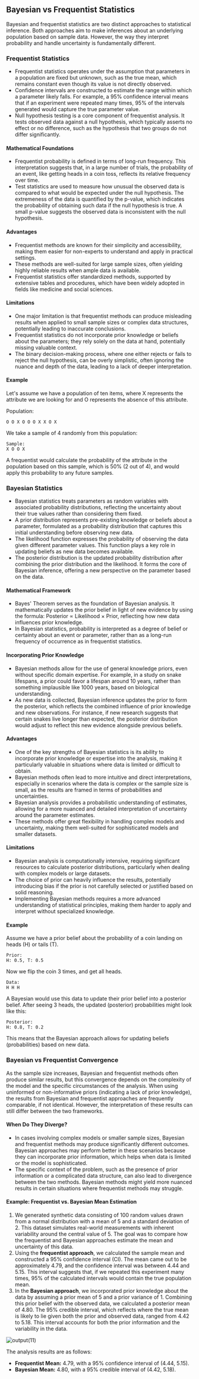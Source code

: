 ## Bayesian vs Frequentist Statistics

Bayesian and frequentist statistics are two distinct approaches to statistical inference. Both approaches aim to make inferences about an underlying population based on sample data. However, the way they interpret probability and handle uncertainty is fundamentally different.

### Frequentist Statistics

- Frequentist statistics operates under the assumption that parameters in a population are fixed but unknown, such as the true mean, which remains constant even though its value is not directly observed.
- Confidence intervals are constructed to estimate the range within which a parameter likely falls. For example, a 95% confidence interval means that if an experiment were repeated many times, 95% of the intervals generated would capture the true parameter value.
- Null hypothesis testing is a core component of frequentist analysis. It tests observed data against a null hypothesis, which typically asserts no effect or no difference, such as the hypothesis that two groups do not differ significantly.

#### Mathematical Foundations
- Frequentist probability is defined in terms of long-run frequency. This interpretation suggests that, in a large number of trials, the probability of an event, like getting heads in a coin toss, reflects its relative frequency over time.
- Test statistics are used to measure how unusual the observed data is compared to what would be expected under the null hypothesis. The extremeness of the data is quantified by the p-value, which indicates the probability of obtaining such data if the null hypothesis is true. A small p-value suggests the observed data is inconsistent with the null hypothesis.

#### Advantages
- Frequentist methods are known for their simplicity and accessibility, making them easier for non-experts to understand and apply in practical settings.
- These methods are well-suited for large sample sizes, often yielding highly reliable results when ample data is available.
- Frequentist statistics offer standardized methods, supported by extensive tables and procedures, which have been widely adopted in fields like medicine and social sciences.

#### Limitations
- One major limitation is that frequentist methods can produce misleading results when applied to small sample sizes or complex data structures, potentially leading to inaccurate conclusions.
- Frequentist statistics do not incorporate prior knowledge or beliefs about the parameters; they rely solely on the data at hand, potentially missing valuable context.
- The binary decision-making process, where one either rejects or fails to reject the null hypothesis, can be overly simplistic, often ignoring the nuance and depth of the data, leading to a lack of deeper interpretation.

#### Example

Let's assume we have a population of ten items, where X represents the attribute we are looking for and O represents the absence of this attribute.

Population:

```
O O X O O O X X O X
```

We take a sample of 4 randomly from this population:

```
Sample: 
X O O X
```

A frequentist would calculate the probability of the attribute in the population based on this sample, which is 50% (2 out of 4), and would apply this probability to any future samples.

### Bayesian Statistics

- Bayesian statistics treats parameters as random variables with associated probability distributions, reflecting the uncertainty about their true values rather than considering them fixed.
- A prior distribution represents pre-existing knowledge or beliefs about a parameter, formulated as a probability distribution that captures this initial understanding before observing new data.
- The likelihood function expresses the probability of observing the data given different parameter values. This function plays a key role in updating beliefs as new data becomes available.
- The posterior distribution is the updated probability distribution after combining the prior distribution and the likelihood. It forms the core of Bayesian inference, offering a new perspective on the parameter based on the data.

#### Mathematical Framework
- Bayes' Theorem serves as the foundation of Bayesian analysis. It mathematically updates the prior belief in light of new evidence by using the formula: Posterior ∝ Likelihood × Prior, reflecting how new data influences prior knowledge.
- In Bayesian statistics, probability is interpreted as a degree of belief or certainty about an event or parameter, rather than as a long-run frequency of occurrence as in frequentist statistics.

#### Incorporating Prior Knowledge
- Bayesian methods allow for the use of general knowledge priors, even without specific domain expertise. For example, in a study on snake lifespans, a prior could favor a lifespan around 10 years, rather than something implausible like 1000 years, based on biological understanding.
- As new data is collected, Bayesian inference updates the prior to form the posterior, which reflects the combined influence of prior knowledge and new observations. For instance, if new research suggests that certain snakes live longer than expected, the posterior distribution would adjust to reflect this new evidence alongside previous beliefs.

#### Advantages
- One of the key strengths of Bayesian statistics is its ability to incorporate prior knowledge or expertise into the analysis, making it particularly valuable in situations where data is limited or difficult to obtain.
- Bayesian methods often lead to more intuitive and direct interpretations, especially in scenarios where the data is complex or the sample size is small, as the results are framed in terms of probabilities and uncertainties.
- Bayesian analysis provides a probabilistic understanding of estimates, allowing for a more nuanced and detailed interpretation of uncertainty around the parameter estimates.
- These methods offer great flexibility in handling complex models and uncertainty, making them well-suited for sophisticated models and smaller datasets.

#### Limitations
- Bayesian analysis is computationally intensive, requiring significant resources to calculate posterior distributions, particularly when dealing with complex models or large datasets.
- The choice of prior can heavily influence the results, potentially introducing bias if the prior is not carefully selected or justified based on solid reasoning.
- Implementing Bayesian methods requires a more advanced understanding of statistical principles, making them harder to apply and interpret without specialized knowledge.

#### Example

Assume we have a prior belief about the probability of a coin landing on heads (H) or tails (T).

```
Prior: 
H: 0.5, T: 0.5
```

Now we flip the coin 3 times, and get all heads.

```
Data:
H H H
```

A Bayesian would use this data to update their prior belief into a posterior belief. After seeing 3 heads, the updated (posterior) probabilities might look like this:

```
Posterior: 
H: 0.8, T: 0.2
```

This means that the Bayesian approach allows for updating beliefs (probabilities) based on new data.

### Bayesian vs Frequentist Convergence

As the sample size increases, Bayesian and frequentist methods often produce similar results, but this convergence depends on the complexity of the model and the specific circumstances of the analysis. When using uninformed or non-informative priors (indicating a lack of prior knowledge), the results from Bayesian and frequentist approaches are frequently comparable, if not identical. However, the interpretation of these results can still differ between the two frameworks.

#### When Do They Diverge?

- In cases involving complex models or smaller sample sizes, Bayesian and frequentist methods may produce significantly different outcomes. Bayesian approaches may perform better in these scenarios because they can incorporate prior information, which helps when data is limited or the model is sophisticated.
- The specific context of the problem, such as the presence of prior information or a complicated data structure, can also lead to divergence between the two methods. Bayesian methods might yield more nuanced results in certain situations where frequentist methods may struggle.

#### Example: Frequentist vs. Bayesian Mean Estimation

1. We generated synthetic data consisting of 100 random values drawn from a normal distribution with a mean of 5 and a standard deviation of 2. This dataset simulates real-world measurements with inherent variability around the central value of 5. The goal was to compare how the frequentist and Bayesian approaches estimate the mean and uncertainty of this data.
2. Using the **frequentist approach**, we calculated the sample mean and constructed a 95% confidence interval (CI). The mean came out to be approximately 4.79, and the confidence interval was between 4.44 and 5.15. This interval suggests that, if we repeated this experiment many times, 95% of the calculated intervals would contain the true population mean.
3. In the **Bayesian approach**, we incorporated prior knowledge about the data by assuming a prior mean of 5 and a prior variance of 1. Combining this prior belief with the observed data, we calculated a posterior mean of 4.80. The 95% credible interval, which reflects where the true mean is likely to lie given both the prior and observed data, ranged from 4.42 to 5.18. This interval accounts for both the prior information and the variability in the data.

![output(11)](https://github.com/user-attachments/assets/4ba1be0a-21d3-4627-ad7e-f357f5453487)

The analysis results are as follows:

- **Frequentist Mean:** 4.79, with a 95% confidence interval of (4.44, 5.15).
- **Bayesian Mean:** 4.80, with a 95% credible interval of (4.42, 5.18).
